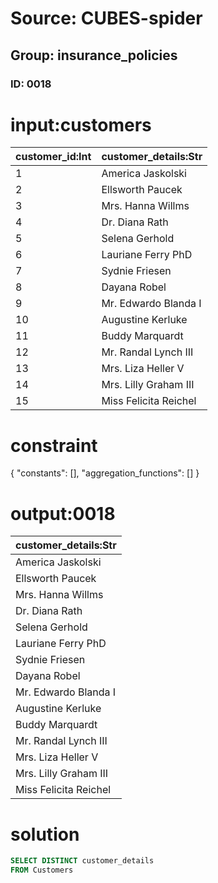 # Source: CUBES-spider
## Group: insurance_policies
### ID: 0018

# input:customers

| customer_id:Int | customer_details:Str |
|---|---|
| 1 | America Jaskolski |
| 2 | Ellsworth Paucek |
| 3 | Mrs. Hanna Willms |
| 4 | Dr. Diana Rath |
| 5 | Selena Gerhold |
| 6 | Lauriane Ferry PhD |
| 7 | Sydnie Friesen |
| 8 | Dayana Robel |
| 9 | Mr. Edwardo Blanda I |
| 10 | Augustine Kerluke |
| 11 | Buddy Marquardt |
| 12 | Mr. Randal Lynch III |
| 13 | Mrs. Liza Heller V |
| 14 | Mrs. Lilly Graham III |
| 15 | Miss Felicita Reichel |

# constraint

{
  "constants": [],
  "aggregation_functions": []
}

# output:0018

| customer_details:Str |
|---|
| America Jaskolski |
| Ellsworth Paucek |
| Mrs. Hanna Willms |
| Dr. Diana Rath |
| Selena Gerhold |
| Lauriane Ferry PhD |
| Sydnie Friesen |
| Dayana Robel |
| Mr. Edwardo Blanda I |
| Augustine Kerluke |
| Buddy Marquardt |
| Mr. Randal Lynch III |
| Mrs. Liza Heller V |
| Mrs. Lilly Graham III |
| Miss Felicita Reichel |

# solution

```sql
SELECT DISTINCT customer_details
FROM Customers
```
